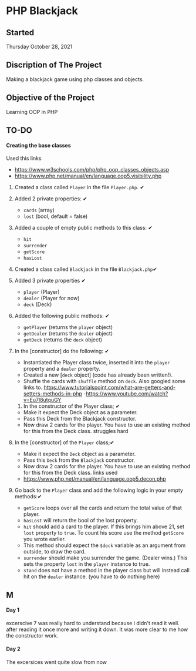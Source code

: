 # PHP Blackjack

## Started
Thursday October 28, 2021

## Discription of The Project
Making a blackjack game using php classes and objects.

## Objective of the Project
Learning OOP in PHP

## TO-DO

#### Creating the base classes
Used this links
- https://www.w3schools.com/php/php_oop_classes_objects.asp
- https://www.php.net/manual/en/language.oop5.visibility.php

1. Created a class called `Player` in the file `Player.php`. ✔
   
2. Added 2 private properties: ✔
   - `cards` (array) 
   - `lost` (bool, default = false)️
3. Added a couple of empty public methods to this class: ✔
   - `hit` 
   - `surrender`️
   - `getScore` ️
   - `hasLost` 
4. Created a class called `Blackjack` in the file `Blackjack.php`✔
5. Added 3 private properties ✔
   - `player` (Player)
   - `dealer` (Player for now)️
   - `deck`  (Deck) ️
6. Added the following public methods: ✔
   - `getPlayer` (returns the `player` object)️
   - `getDealer` (returns the `dealer` object)️
   - `getDeck` (returns the `deck` object)
7. In the [constructor] do the following: ✔
   - Instantiated the Player class twice, inserted it into the `player` property and a `dealer` property.
   - Created a new [`deck` object] (code has already been written!).
   - Shuffle the cards with `shuffle` method on `deck`.
   Also googled some links to.
   https://www.tutorialspoint.com/what-are-getters-and-setters-methods-in-php
   -https://www.youtube.com/watch?v=Eu7l8utquGY
   1. In the constructor of the Player class; ✔ 
   - Make it expect the Deck object as a parameter.
   - Pass this Deck from the Blackjack constructor.
   - Now draw 2 cards for the player. You have to use an existing method for this from the Deck class.
   struggles hard
8. In the [constructor] of the `Player` class;✔
   - Make it expect the `Deck` object as a parameter.
   - Pass this `Deck` from the `Blackjack` constructor.
   - Now draw 2 cards for the player. You have to use an existing method for this from the Deck class.
   links used
   - https://www.php.net/manual/en/language.oop5.decon.php
9. Go back to the `Player` class and add the following logic in your empty methods:✔
   - `getScore` loops over all the cards and return the total value of that player.
   - `hasLost` will return the bool of the lost property.
   - `hit` should add a card to the player. If this brings him above 21, set `lost` property to `true`. To count his score use the method `getScore` you wrote earlier. 
   - This method should expect the `$deck` variable as an argument from outside, to draw the card.
   - `surrender` should make you surrender the game. (Dealer wins.)
     This sets the property `lost` in the `player` instance to true.
   - `stand` does not have a method in the player class but will instead call hit on the `dealer` instance. (you have to do nothing here)

## M

#### Day 1

excerscive 7 was really hard to understand because i didn't read it well. after reading it once more and writing it down. It was more clear to me how the constructor work.

#### Day 2

The excersices went quite slow from now 